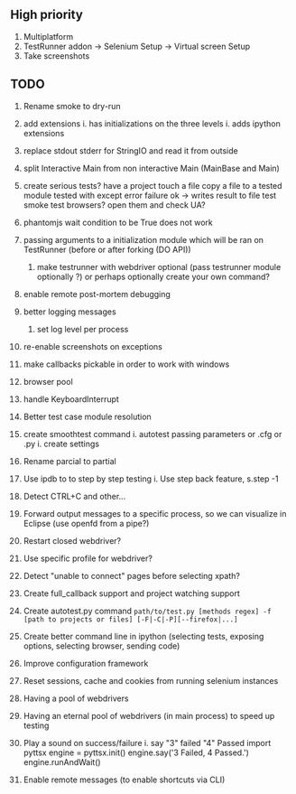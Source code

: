 ## High priority

1. Multiplatform
1. TestRunner addon -> Selenium Setup -> Virtual screen Setup
1. Take screenshots

## TODO

1. Rename smoke to dry-run
1. add extensions
	i. has initializations on the three levels
	i. adds ipython extensions

1. replace stdout stderr for StringIO and read it from outside
1. split Interactive Main from non interactive Main (MainBase and Main)
1. create serious tests?
	have a project
		touch a file
	copy a file to a tested module
	tested with 
		except
		error
		failure
		ok -> writes result to file
	test smoke
	test browsers?
		open them and check UA?
1. phantomjs wait condition to be True does not work
1. passing arguments to a initialization module
	which will be ran on TestRunner (before or after forking (DO API))
	1. make testrunner with webdriver optional (pass testrunner module optionally ?)
		or perhaps optionally create your own command?
1. enable remote post-mortem debugging
1. better logging messages
	1. set log level per process

1. re-enable screenshots on exceptions

1. make callbacks pickable in order to work with windows
1. browser pool
	
	
1. handle KeyboardInterrupt
1. Better test case module resolution
1. create smoothtest command
	i. autotest passing parameters or .cfg or .py
	i. create settings
1. Rename parcial to partial
1. Use ipdb to to step by step testing
	i. Use step back feature, s.step -1 
1. Detect CTRL+C and other...
1. Forward output messages to a specific process, so we can visualize in Eclipse
	(use openfd from a pipe?)
1. Restart closed webdriver?
1. Use specific profile for webdriver?
1. Detect "unable to connect" pages before selecting xpath?
1. Create full_callback support and project watching support
1. Create autotest.py command `path/to/test.py [methods regex] -f [path to projects or files] [-F|-C|-P][--firefox|...]`
2. Create better command line in ipython (selecting tests, exposing options, selecting browser, sending code)
3. Improve configuration framework
4. Reset sessions, cache and cookies from running selenium instances
5. Having a pool of webdrivers
6. Having an eternal pool of webdrivers (in main process) to speed up testing
7. Play a sound on success/failure
	i. say "3" failed "4" Passed
	import pyttsx
	engine = pyttsx.init()
	engine.say('3 Failed, 4 Passed.')
	engine.runAndWait()
	
8. Enable remote messages (to enable shortcuts via CLI)

